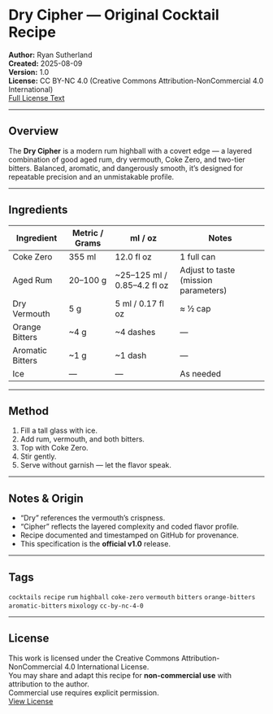# Dry Cipher — Original Cocktail Recipe

**Author:** Ryan Sutherland  
**Created:** 2025-08-09  
**Version:** 1.0  
**License:** CC BY-NC 4.0 (Creative Commons Attribution-NonCommercial 4.0 International)  
[Full License Text](https://creativecommons.org/licenses/by-nc/4.0/)

---

## Overview
The **Dry Cipher** is a modern rum highball with a covert edge — a layered combination of good aged rum, dry vermouth, Coke Zero, and two-tier bitters. Balanced, aromatic, and dangerously smooth, it’s designed for repeatable precision and an unmistakable profile.

---

## Ingredients
| Ingredient        | Metric / Grams                | ml / oz                     | Notes                                |
|-------------------|-------------------------------|-----------------------------|--------------------------------------|
| Coke Zero         | 355 ml                        | 12.0 fl oz                  | 1 full can                           |
| Aged Rum          | 20–100 g                      | ~25–125 ml / 0.85–4.2 fl oz | Adjust to taste (mission parameters) |
| Dry Vermouth      | 5 g                           | 5 ml / 0.17 fl oz           | ≈ ½ cap                              |
| Orange Bitters    | ~4 g                          | ~4 dashes                   | —                                    |
| Aromatic Bitters  | ~1 g                          | ~1 dash                     | —                                    |
| Ice               | —                             | —                           | As needed                            |

---

## Method
1. Fill a tall glass with ice.
2. Add rum, vermouth, and both bitters.
3. Top with Coke Zero.
4. Stir gently.
5. Serve without garnish — let the flavor speak.

---

## Notes & Origin
- “Dry” references the vermouth’s crispness.  
- “Cipher” reflects the layered complexity and coded flavor profile.  
- Recipe documented and timestamped on GitHub for provenance.  
- This specification is the **official v1.0** release.

---

## Tags
`cocktails` `recipe` `rum` `highball` `coke-zero` `vermouth` `bitters` `orange-bitters` `aromatic-bitters` `mixology` `cc-by-nc-4-0`

---

## License
This work is licensed under the Creative Commons Attribution-NonCommercial 4.0 International License.  
You may share and adapt this recipe for **non-commercial use** with attribution to the author.  
Commercial use requires explicit permission.  
[View License](https://creativecommons.org/licenses/by-nc/4.0/)
